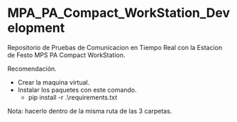 # MPA_PA_Compact_WorkStation_Development
Repositorio de Pruebas de Comunicacion en Tiempo Real con la Estacion de Festo MPS PA Compact WorkStation.

Recomendación.

- Crear la maquina virtual.
- Instalar los paquetes con este comando.
    * pip install -r .\requirements.txt
  
Nota: hacerlo dentro de la misma ruta de las 3 carpetas.

